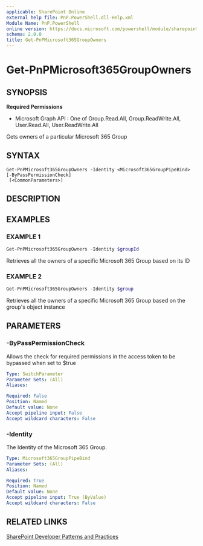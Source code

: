 ```yaml
---
applicable: SharePoint Online
external help file: PnP.PowerShell.dll-Help.xml
Module Name: PnP.PowerShell
online version: https://docs.microsoft.com/powershell/module/sharepoint-pnp/get-pnpmicrosoft365groupowners
schema: 2.0.0
title: Get-PnPMicrosoft365GroupOwners
---
```


# Get-PnPMicrosoft365GroupOwners

## SYNOPSIS

**Required Permissions**

  * Microsoft Graph API : One of Group.Read.All, Group.ReadWrite.All, User.Read.All, User.ReadWrite.All

Gets owners of a particular Microsoft 365 Group

## SYNTAX

```
Get-PnPMicrosoft365GroupOwners -Identity <Microsoft365GroupPipeBind> [-ByPassPermissionCheck]
 [<CommonParameters>]
```

## DESCRIPTION

## EXAMPLES

### EXAMPLE 1
```powershell
Get-PnPMicrosoft365GroupOwners -Identity $groupId
```

Retrieves all the owners of a specific Microsoft 365 Group based on its ID

### EXAMPLE 2
```powershell
Get-PnPMicrosoft365GroupOwners -Identity $group
```

Retrieves all the owners of a specific Microsoft 365 Group based on the group's object instance

## PARAMETERS

### -ByPassPermissionCheck
Allows the check for required permissions in the access token to be bypassed when set to $true

```yaml
Type: SwitchParameter
Parameter Sets: (All)
Aliases:

Required: False
Position: Named
Default value: None
Accept pipeline input: False
Accept wildcard characters: False
```

### -Identity
The Identity of the Microsoft 365 Group.

```yaml
Type: Microsoft365GroupPipeBind
Parameter Sets: (All)
Aliases:

Required: True
Position: Named
Default value: None
Accept pipeline input: True (ByValue)
Accept wildcard characters: False
```

## RELATED LINKS

[SharePoint Developer Patterns and Practices](https://aka.ms/sppnp)